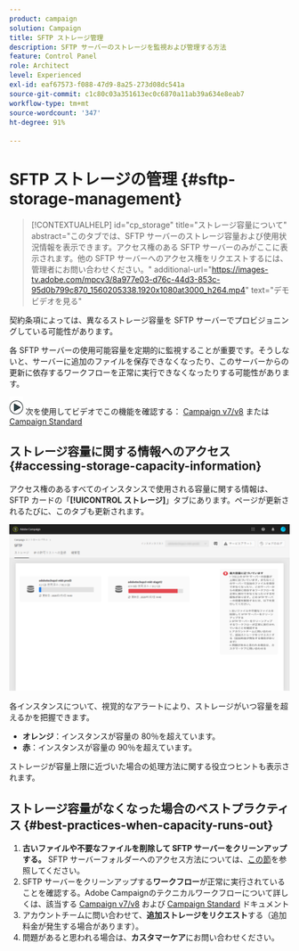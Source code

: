 ```yaml
---
product: campaign
solution: Campaign
title: SFTP ストレージ管理
description: SFTP サーバーのストレージを監視および管理する方法
feature: Control Panel
role: Architect
level: Experienced
exl-id: eaf67573-f088-47d9-8a25-273d08dc541a
source-git-commit: c1c80c03a351613ec0c6870a11ab39a634e8eab7
workflow-type: tm+mt
source-wordcount: '347'
ht-degree: 91%

---
```


# SFTP ストレージの管理 {#sftp-storage-management}

>[!CONTEXTUALHELP]
>id="cp_storage"
>title="ストレージ容量について"
>abstract="このタブでは、SFTP サーバーのストレージ容量および使用状況情報を表示できます。アクセス権のある SFTP サーバーのみがここに表示されます。他の SFTP サーバーへのアクセス権をリクエストするには、管理者にお問い合わせください。"
>additional-url="https://images-tv.adobe.com/mpcv3/8a977e03-d76c-44d3-853c-95d0b799c870_1560205338.1920x1080at3000_h264.mp4" text="デモビデオを見る"

契約条項によっては、異なるストレージ容量を SFTP サーバーでプロビジョニングしている可能性があります。

各 SFTP サーバーの使用可能容量を定期的に監視することが重要です。そうしないと、サーバーに追加のファイルを保存できなくなったり、このサーバーからの更新に依存するワークフローを正常に実行できなくなったりする可能性があります。

![](assets/do-not-localize/how-to-video.png) 次を使用してビデオでこの機能を確認する： [Campaign v7/v8](https://experienceleague.adobe.com/docs/campaign-classic-learn/control-panel/sftp-management/monitoring-server-capacity.html?lang=ja#sftp-management) または [Campaign Standard](https://experienceleague.adobe.com/docs/campaign-standard-learn/control-panel/sftp-management/monitoring-server-capacity.html?lang=ja#sftp-management)

## ストレージ容量に関する情報へのアクセス {#accessing-storage-capacity-information}

アクセス権のあるすべてのインスタンスで使用される容量に関する情報は、SFTP カードの「**[!UICONTROL ストレージ]**」タブにあります。ページが更新されるたびに、このタブも更新されます。

![](assets/control_panel_space.png)

各インスタンスについて、視覚的なアラートにより、ストレージがいつ容量を超えるかを把握できます。

* **オレンジ**：インスタンスが容量の 80％を超えています。
* **赤**：インスタンスが容量の 90％を超えています。

ストレージが容量上限に近づいた場合の処理方法に関する役立つヒントも表示されます。

## ストレージ容量がなくなった場合のベストプラクティス {#best-practices-when-capacity-runs-out}

1. **古いファイルや不要なファイルを削除して SFTP サーバーをクリーンアップする。** SFTP サーバーフォルダーへのアクセス方法については、[この節](../../sftp/using/logging-into-sftp-server.md)を参照してください。
1. SFTP サーバーをクリーンアップする&#x200B;**ワークフロー**&#x200B;が正常に実行されていることを確認する。Adobe Campaignのテクニカルワークフローについて詳しくは、該当する [Campaign v7/v8](https://experienceleague.adobe.com/docs/campaign-classic/using/automating-with-workflows/advanced-management/about-technical-workflows.html?lang=ja) および [Campaign Standard](https://experienceleague.adobe.com/docs/campaign-standard/using/administrating/application-settings/technical-workflows.html?lang=ja) ドキュメント
1. アカウントチームに問い合わせて、**追加ストレージをリクエスト**&#x200B;する（追加料金が発生する場合があります）。
1. 問題があると思われる場合は、**カスタマーケア**&#x200B;にお問い合わせください。
